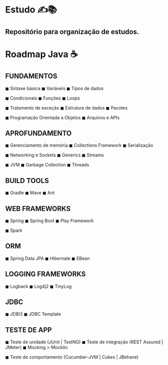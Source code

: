 # Estudo ✍📚

## Repositório para organização de estudos.


# Roadmap Java ☕

##  FUNDAMENTOS

◼ Sintaxe básica       																								◼ Variáveis																					◼ Tipos de dados

◼ Condicionais																												◼ Funções 																					◼ Loops

◼ Tratamento de exceção																								◼ Estrutura de dados																◼ Pacotes

◼ Programação Orientada a Objetos																			◼ Arquivos e APIs

## APROFUNDAMENTO

◼ Gerenciamento de memória																						◼ Collections Framework															◼ Serialização

◼ Networking e Sockets																								◼ Generics																					◼ Streams

◼ JVM																																	◼ Garbage Collection																◼ Threads

## BUILD TOOLS

◼ Gradle																															◼ Mave																							◼ Ant

## WEB FRAMEWORKS

◼ Spring																															◼ Spring Boot																				◼ Play Framework

◼ Spark

## ORM

◼ Spring Data JPA 																										◼ Hibernate																					◼ EBean

## LOGGING FRAMEWORKS

◼ Logback 																														◼ Log4j2																						◼ TinyLog

## JDBC

◼ JDBI3																																◼ JDBC Template

## TESTE DE APP

◼ Teste de unidade (JUnit | TestNG)                                   ◼ Teste de integração (REST Assured | JMeter)       ◼ Mocking > Mockito

◼ Teste de comportamento (Cucumber-JVM | Cukes | JBehave)

